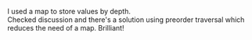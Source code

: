 I used a map to store values by depth.\
Checked discussion and there's a solution using preorder traversal which\
reduces the need of a map. Brilliant!
